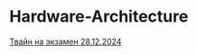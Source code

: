 # Hardware-Architecture
[Твайн на экзамен 28.12.2024]([https://drive.google.com/file/d/1rv6EaCFS-RSueMs_tSAJxElPe7Wy8dLZ/view?usp=drive_link](https://drive.google.com/file/d/1rOyEp9H-yZgDrSMY1sncn3bHZkxvGnH_/view?usp=drive_link))
